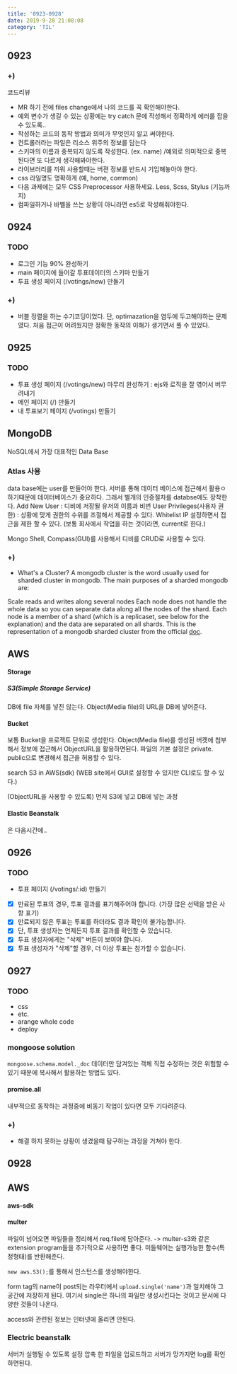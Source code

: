 ```yaml
---
title: '0923-0928'
date: 2019-9-28 21:08:08
category: 'TIL'
---
```


## 0923

### +)

코드리뷰

- MR 하기 전에 files change에서 나의 코드를 꼭 확인해야한다.
- 예외 변수가 생길 수 있는 상황에는 try catch 문에 작성해서 정확하게 에러를 잡을 수 있도록..
- 작성하는 코드의 동작 방법과 의미가 무엇인지 알고 써야한다.
- 컨트롤러라는 파일은 리소스 위주의 정보를 담는다
- 스키마의 이름과 중복되지 않도록 작성한다. (ex. name) /예외로 의미적으로 중복된다면 또 다르게 생각해봐야한다.
- 라이브러리를 끼워 사용할때는 버젼 정보를 반드시 기입해놓아야 한다.
- css 라일명도 명확하게 (예, home, common)
- 다음 과제에는 모두 CSS Preprocessor 사용하세요. Less, Scss, Stylus (기능까지)
- 컴파일하거나 바벨을 쓰는 상황이 아니라면 es5로 작성해줘야한다.

## 0924

### TODO

- 로그인 기능 90% 완성하기
- main 페이지에 들어갈 투표데이터의 스키마 만들기
- 투표 생성 페이지 (/votings/new) 만들기

### +)

- 버블 정렬을 하는 수기코딩이었다. 단, optimazation을 염두에 두고해야하는 문제였다. 처음 접근이 어려웠지만 정확한 동작의 이해가 생기면서 풀 수 있었다.

## 0925

### TODO

- 투표 생성 페이지 (/votings/new) 마무리 완성하기
  : ejs와 로직을 잘 엮어서 버무려내기
- 메인 페이지 (/) 만들기
- 내 투표보기 페이지 (/votings) 만들기

## MongoDB

NoSQL에서 가장 대표적인 Data Base

### Atlas 사용

data base에는 user를 만들어야 한다.
서버를 통해 데이터 베이스에 접근해서 활용ㅇ하기때문에 데이터베이스가 중요하다. 그래서 별개의 인증절차를 databse에도 장착한다.
Add New User : 디비에 저장될 유저의 이름과 비번
User Privileges(사용자 권한) : 상황에 맞게 권한의 수위를 조절해서 제공할 수 있다.
Whitelist IP 설정하면서 접근을 제한 할 수 있다. (보통 회사에서 작업을 하는 것이라면, current로 한다.)

Mongo Shell, Compass(GUI)를 사용해서 디비를 CRUD로 사용할 수 있다.

### +)

- What's a Cluster?
  A mongodb cluster is the word usually used for sharded cluster in mongodb. The main purposes of a sharded mongodb are:

Scale reads and writes along several nodes
Each node does not handle the whole data so you can separate data along all the nodes of the shard. Each node is a member of a shard (which is a replicaset, see below for the explanation) and the data are separated on all shards.
This is the representation of a mongodb sharded cluster from the official [doc](https://docs.mongodb.com/v3.0/core/sharding-introduction/).

## AWS

#### Storage

##### S3(Simple Storage Service)

DB에 file 자체를 넣진 않는다. Object(Media file)의 URL을 DB에 넣어준다.

#### Bucket

보통 Bucket을 프로젝트 단위로 생성한다.
Object(Media file)를 생성된 버켓에 첨부해서 정보에 접근해서 ObjectURL을 활용하면된다.
파일의 기본 설정은 private. public으로 변경해서 접근을 허용할 수 있다.

search S3 in AWS(sdk)
(WEB site에서 GUI로 설정할 수 있지만 CLI로도 할 수 있다.)

(ObjectURL을 사용할 수 있도록) 먼저 S3에 넣고 DB에 넣는 과정

#### Elastic Beanstalk

은 다음시간에..

## 0926

### TODO

- 투표 페이지 (/votings/:id) 만들기
- [x] 만료된 투표의 경우, 투표 결과를 표기해주어야 합니다. (가장 많은 선택을 받은 사항 표기)
- [x] 만료되지 않은 투표는 투표를 하더라도 결과 확인이 불가능합니다.
- [x] 단, 투표 생성자는 언제든지 투표 결과를 확인할 수 있습니다.
- [x] 투표 생성자에게는 "삭제" 버튼이 보여야 합니다.
- [x] 투표 생성자가 "삭제"할 경우, 더 이상 투표는 참가할 수 없습니다.

## 0927

### TODO

- css
- etc.
- arange whole code
- deploy

### mongoose solution

`mongoose.schema.model._doc` 데이터만 담겨있는 객체
직접 수정하는 것은 위험할 수 있기 때문에 복사해서 활용하는 방법도 있다.

#### promise.all

내부적으로 동작하는 과정중에 비동기 작업이 있다면 모두 기다려준다.

### +)

- 해결 하지 못하는 상황이 생겼을때 탐구하는 과정을 거쳐야 한다.

## 0928

## AWS

#### aws-sdk

#### multer

파일이 넘어오면 파일들을 정리해서 req.file에 담아준다.
-> multer-s3와 같은 extension program들을 추가적으로 사용하면 좋다.
미들웨어는 실행가능한 함수(특정형태)를 반환해준다.

`new aws.S3();`를 통해서 인스턴스를 생성해야한다.

form tag의 name이
post되는 라우터에서 `upload.single('name')`과 일치해야 그 공간에 저장하게 된다. 여기서 single은 하나의 파일만 생성시킨다는 것이고 문서에 다양한 것들이 나온다.

access와 관련된 정보는 인터넷에 올리면 안된다.

### Electric beanstalk

서버가 실행될 수 있도록 설정
압축 한 파일을 업로드하고 서버가 망가지면 log를 확인하면된다.
